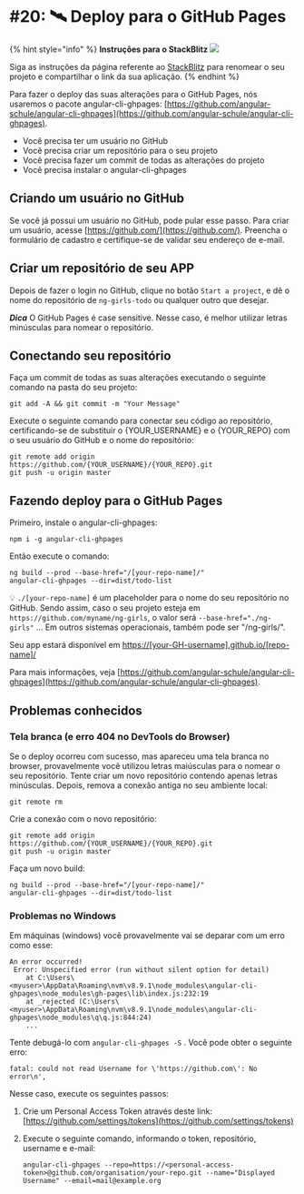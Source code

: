 # \#20: 🛰 Deploy para o GitHub Pages

{% hint style="info" %}
**Instruções para o StackBlitz** ![](assets/stackblitz-hint.svg)

Siga as instruções da página referente ao [StackBlitz](stackblitz.md) para renomear o seu projeto e compartilhar o link da sua aplicação.
{% endhint %}

Para fazer o deploy das suas alterações para o GitHub Pages, nós usaremos o pacote angular-cli-ghpages:
[https://github.com/angular-schule/angular-cli-ghpages](https://github.com/angular-schule/angular-cli-ghpages).

* Você precisa ter um usuário no GitHub
* Você precisa criar um repositório para o seu projeto
* Você precisa fazer um commit de todas as alterações do projeto
* Você precisa instalar o angular-cli-ghpages

## Criando um usuário no GitHub

Se você já possui um usuário no GitHub, pode pular esse passo. Para criar um usuário, acesse  [https://github.com/](https://github.com/). Preencha o formulário de cadastro e certifique-se de validar seu endereço de e-mail.

## Criar um repositório de seu APP

Depois de fazer o login no GitHub, clique no botão `Start a project`, e dê o nome do repositório de `ng-girls-todo` ou qualquer outro que desejar.

_**Dica**_ O GitHub Pages é case sensitive. Nesse caso, é melhor utilizar letras minúsculas para nomear o repositório.

## Conectando seu repositório

Faça um commit de todas as suas alterações executando o seguinte comando na pasta do seu projeto:

```text
git add -A && git commit -m "Your Message"
```

Execute o seguinte comando para conectar seu código ao repositório, certificando-se de substituir o {YOUR\_USERNAME} e o {YOUR\_REPO} com o seu usuário do GitHub e o nome do repositório:

```text
git remote add origin https://github.com/{YOUR_USERNAME}/{YOUR_REPO}.git
git push -u origin master
```

## Fazendo deploy para o GitHub Pages

Primeiro, instale o angular-cli-ghpages:

```text
npm i -g angular-cli-ghpages
```

Então execute o comando:

```text
ng build --prod --base-href="/[your-repo-name]/"
angular-cli-ghpages --dir=dist/todo-list
```
💡 `./[your-repo-name]` é um placeholder para o nome do seu repositório no GitHub. Sendo assim, caso o seu projeto esteja em  `https://github.com/myname/ng-girls`, o valor será `--base-href="./ng-girls"` ... Em outros sistemas operacionais, também pode ser "/ng-girls/".

Seu app estará disponível em [https://\[your-GH-username\].github.io/\[repo-name\]/](https://[your-GH-username].github.io/[repo-name])

Para mais informações, veja [https://github.com/angular-schule/angular-cli-ghpages](https://github.com/angular-schule/angular-cli-ghpages).

## Problemas conhecidos

### Tela branca \(e erro 404 no DevTools do Browser\)

Se o deploy ocorreu com sucesso, mas apareceu uma tela branca no browser, provavelmente você utilizou letras maiúsculas para o nomear o seu repositório. Tente criar um novo repositório contendo apenas letras minúsculas. Depois, remova a conexão antiga no seu ambiente local:

```text
git remote rm
```

Crie a conexão com o novo repositório:

```text
git remote add origin https://github.com/{YOUR_USERNAME}/{YOUR_REPO}.git
git push -u origin master
```

Faça um novo build:

```text
ng build --prod --base-href="/[your-repo-name]/"
angular-cli-ghpages --dir=dist/todo-list
```


### Problemas no Windows

Em máquinas \(windows\) você provavelmente vai se deparar com um erro como esse:

```text
An error occurred!
 Error: Unspecified error (run without silent option for detail)
    at C:\Users\<myuser>\AppData\Roaming\nvm\v8.9.1\node_modules\angular-cli-ghpages\node_modules\gh-pages\lib\index.js:232:19
    at _rejected (C:\Users\<myuser>\AppData\Roaming\nvm\v8.9.1\node_modules\angular-cli-ghpages\node_modules\q\q.js:844:24)
    ...
```

Tente debugá-lo com `angular-cli-ghpages -S` . Você pode obter o seguinte erro:

```text
fatal: could not read Username for \'https://github.com\': No error\n',
```

Nesse caso, execute os seguintes passos:

1. Crie um Personal Access Token através deste link: [https://github.com/settings/tokens](https://github.com/settings/tokens)
2. Execute o seguinte comando, informando o token, repositório, username e e-mail:

   ```text
   angular-cli-ghpages --repo=https://<personal-access-token>@github.com/organisation/your-repo.git --name="Displayed Username" --email=mail@example.org
   ```
